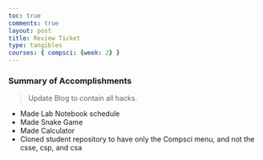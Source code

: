 ```yaml
---
toc: true
comments: true
layout: post
title: Review Ticket
type: tangibles
courses: { compsci: {week: 2} }
---
```


### Summary of Accomplishments
> Update Blog to contain all hacks.  
- Made Lab Notebook schedule 
- Made Snake Game
- Made Calculator
- Cloned student repository to have only the Compsci menu, and not the csse, csp, and csa